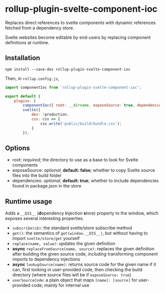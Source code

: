 # rollup-plugin-svelte-component-ioc

Replaces direct references to svelte components with dynamic references fetched from a dependency store.

Svelte websites become editable by end-users by replacing component definitions at runtime.

## Installation

```
npm install --save-dev rollup-plugin-svelte-component-ioc
```

Then, in `rollup.config.js`,

```javascript
import componentIoc from 'rollup-plugin-svelte-component-ioc';

export default {
    plugins: [
        componentIoc({ root: __dirname, exposeSource: true, dependencies: false }),
        svelte({
            dev: !production,
            css: css => {
                css.write('public/build/bundle.css');
            }
        }),
```

## Options

- root: *required*; the directory to use as a base to look for Svelte components
- exposeSource: *optional*, **default: false**; whether to copy Svelte source files into the build folder
- dependencies: *optional*, **default: true**; whether to include dependencies found in package.json in the store

## Runtime usage

Adds a `__DIS__` (**d**ependency **i**njection **s**tore) property to the window, which exposes several interesting properties.

- `subscribe(cb)`: the standard svelte/store subscribe method
- `get()`: the semantics of `get(window.__DIS__)`, but without having to import `svelte/store/get` yourself
- `replace(name, value)`: updates the given definition
- **async** `replaceFromSource(name, source)`: replaces the given definition after building the given source code, *including* transforming component imports to dependency injections
- **async** `lookupSource(name)`: returns source code for the given name if it can, first looking in user-provided code, then checking the build directory (where source files will be if `exposeSource: true`)
- `userSourceCode`: a plain object that maps `[name]: [source]` for user-provided code; mainly for internal use